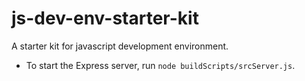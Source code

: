 # js-dev-env-starter-kit

A starter kit for javascript development environment.

- To start the Express server, run `node buildScripts/srcServer.js`.